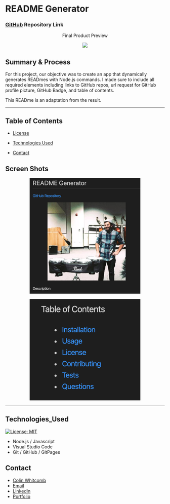 
# README Generator

### [GitHub](https://github.com/Colin-Whitcomb) Repository Link

 <p align="center">
 Final Product Preview
 </p>
<p align="center">
    <img src="https://media.giphy.com/media/XDG4VHOkpKegXoF6Sf/giphy.gif" width="500" />
</p>
    
## Summary & Process
For this project, our objective was to create an app that dynamically generates READmes with Node.js commands. I made sure to include all required elements including links to GitHub repos, url request for GitHub profile picture, GitHub Badge, and table of contents. 

This READme is an adaptation from the result.
_______
## Table of Contents

* [License](#license)

* [Technologies Used](#technologies_used)

* [Contact](#contact)
    
## Screen Shots 

<p align="center">
    <img src="images/ss1.png" width="350" />
</p>

<p align="center">
    <img src="images/ss2.png" width="350" />
</p>

____
## Technologies_Used
[![License: MIT](https://img.shields.io/badge/License-MIT-yellow.svg)](https://opensource.org/licenses/MIT)

- Node.js / Javascript 
- Visual Studio Code
- Git / GitHub / GitPages
   

## Contact


* [Colin Whitcomb](https://github.com/Colin-Whitcomb)
* [Email](csammyw@gmail.com)
* [LinkedIn](https://www.linkedin.com/in/colin-whitcomb-b808301a6/)
* [Portfolio](https://colin-whitcomb.github.io/Portfolio/)